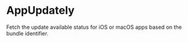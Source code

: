 # AppUpdately
Fetch the update available status for iOS or macOS apps based on the bundle identifier.
